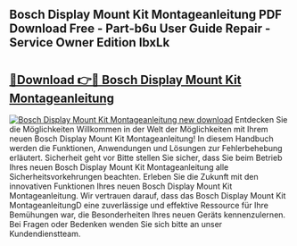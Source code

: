 ## Bosch Display Mount Kit Montageanleitung PDF Download Free - Part-b6u User Guide Repair - Service Owner Edition IbxLk

# <h2><a href="http://df6nq3h.blite.top/?on=Bosch+Display+Mount+Kit+Montageanleitung">🔗Download 👉🔴 Bosch Display Mount Kit Montageanleitung</a></h2>

[![Bosch Display Mount Kit Montageanleitung new download](https://i.imgur.com/lujVjoI.png)](http://df6nq3h.blite.top/?on=Bosch+Display+Mount+Kit+Montageanleitung)
Entdecken Sie die Möglichkeiten Willkommen in der Welt der Möglichkeiten mit Ihrem neuen Bosch Display Mount Kit Montageanleitung! In diesem Handbuch werden die Funktionen, Anwendungen und Lösungen zur Fehlerbehebung erläutert. Sicherheit geht vor Bitte stellen Sie sicher, dass Sie beim Betrieb Ihres neuen Bosch Display Mount Kit Montageanleitung alle Sicherheitsvorkehrungen beachten. Erleben Sie die Zukunft mit den innovativen Funktionen Ihres neuen Bosch Display Mount Kit Montageanleitung. Wir vertrauen darauf, dass das Bosch Display Mount Kit MontageanleitungD eine zuverlässige und effektive Ressource für Ihre Bemühungen war, die Besonderheiten Ihres neuen Geräts kennenzulernen. Bei Fragen oder Bedenken wenden Sie sich bitte an unser Kundendienstteam.
